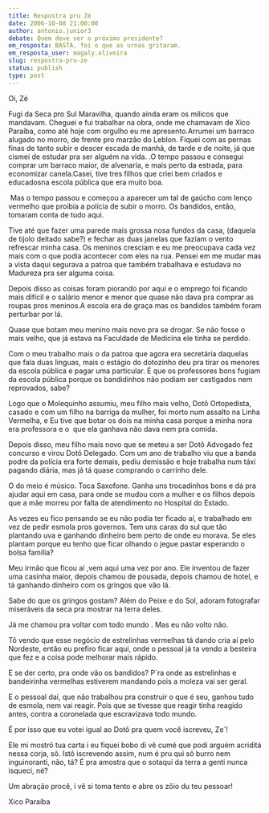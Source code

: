 ```yaml
---
title: Respostra pru Zé
date: 2006-10-08 21:00:00
author: antonio.junior3
debate: Quem deve ser o próximo presidente?
em_resposta: BASTA, foi o que as urnas gritaram.
em_resposta_user: magaly.oliveira
slug: respostra-pru-ze
status: publish 
type: post
---
```


Oi, Zé


Fugi da Seca pro Sul Maravilha, quando ainda eram os milicos que mandavam. Cheguei e fui trabalhar na obra, onde me chamavam de Xico Paraíba, como até hoje com orgulho eu me apresento.Arrumei um barraco alugado no morro, de frente pro marzão do Leblon. Fiquei com as pernas finas de tanto subir e descer escada de manhã, de tarde e de noite, já que cismei de estudar pra ser alguém na vida. .O tempo passou e consegui comprar um barraco maior, de alvenaria, e mais perto da estrada, para economizar canela.Casei, tive tres filhos que criei bem criados e educadosna escola pública que era muito boa.


 Mas o tempo passou e começou a aparecer um tal de gaúcho com lenço vermelho que proibia a polícia de subir o morro. Os bandidos, então, tomaram conta de tudo aqui. 


Tive até que fazer uma parede mais grossa nosa fundos da casa, (daquela de tijolo deitado sabe?) e fechar as duas janelas que faziam o vento refrescar minha casa. Os meninos cresciam e eu me preocupava cada vez mais com o que podia acontecer com eles na rua. Pensei em me mudar mas a vista daqui segurava a patroa que também trabalhava e estudava no Madureza pra ser alguma coisa.


Depois disso as coisas foram piorando por aqui e o emprego foi ficando mais difícil e o salário menor e menor que quase não dava pra comprar as roupas pros meninos.A escola era de graça mas os bandidos também foram perturbar por lá. 


Quase que botam meu menino mais novo pra se drogar. Se não fosse o mais velho, que já estava na Faculdade de Medicina ele tinha se perdido.


Com o meu trabalho mais o da patroa que agora era secretária daquelas que fala duas linguas, mais o estágio do dotozinho deu pra tirar os menores da escola pública e pagar uma particular. É que os professores bons fugiam da escola pública porque os bandidinhos não podiam ser castigados nem reprovados, sabe?


Logo que o Molequinho assumiu, meu filho mais velho, Dotô Ortopedista, casado e com um filho na barriga da mulher, foi morto num assalto na Linha Vermelha, e Eu tive que botar os dois na minha casa porque a minha nora era professora e o  que ela ganhava não dava nem pra comida.


Depois disso, meu filho mais novo que se meteu a ser Dotô Advogado fez concurso e virou Dotô Delegado. Com um ano de trabalho viu que a banda podre da polícia era forte demais, pediu demissão e hoje trabalha num táxi pagando diária, mas já tá quase comprando o carrinho dele.


O do meio é músico. Toca Saxofone. Ganha uns trocadinhos bons e dá pra ajudar aqui em casa, para onde se mudou com a mulher e os filhos depois que a mãe morreu por falta de atendimento no Hospital do Estado.


As vezes eu fico pensando se eu não podia ter ficado aí, e trabalhado em vez de pedir esmola pros governos. Tem uns caras do sul que tão plantando uva e ganhando dinheiro bem perto de onde eu morava. Se eles plantam porque eu tenho que ficar olhando o jegue pastar esperando o bolsa família?


Meu irmão que ficou aí ,vem aqui uma vez por ano. Ele inventou de fazer uma casinha maior, depois chamou de pousada, depois chamou de hotel, e tá ganhando dinheiro com os gringos que vão lá.


Sabe do que os gringos gostam? Além do Peixe e do Sol, adoram fotografar miseráveis da seca pra mostrar na terra deles.


Já me chamou pra voltar com todo mundo . Mas eu não volto não.


Tô vendo que esse negócio de estrelinhas vermelhas tá dando cria aí pelo Nordeste, então eu prefiro ficar aqui, onde o pessoal já ta vendo a besteira que fez e a coisa pode melhorar mais rápido.


E se der certo, pra onde vão os bandidos? P`ra onde as estrelinhas e bandeirinha vermelhas estiverem mandando pois a moleza vai ser geral.


E o pessoal daí, que não trabalhou pra construir o que é seu, ganhou tudo de esmola, nem vai reagir. Pois que se tivesse que reagir tinha reagido antes, contra a coronelada que escravizava todo mundo.


É por isso que eu votei igual ao Dotô pra quem você iscreveu, Ze´!


Ele mi mostrô tua carta i eu fiquei bobo di vê cumé que podi arguém acriditá nessa corja, sô. Istô iscrevendo assim, num é pru qui sô burro nem inguinoranti, não, tá? É pra amostra que o sotaqui da terra a genti nunca isqueci, né?


Um abração procê, i vê si toma tento e abre os zôio du teu pessoar!


Xico Paraíba


 


   



